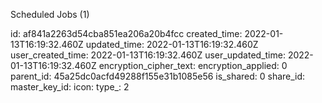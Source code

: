 Scheduled Jobs (1)

id: af841a2263d54cba851ea206a20b4fcc
created_time: 2022-01-13T16:19:32.460Z
updated_time: 2022-01-13T16:19:32.460Z
user_created_time: 2022-01-13T16:19:32.460Z
user_updated_time: 2022-01-13T16:19:32.460Z
encryption_cipher_text: 
encryption_applied: 0
parent_id: 45a25dc0acfd49288f155e31b1085e56
is_shared: 0
share_id: 
master_key_id: 
icon: 
type_: 2